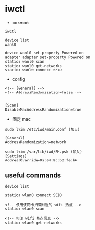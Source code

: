 # iwctl

- connect
```shell
iwctl

device list
wanl0

device wanl0 set-property Powered on
adapter adapter set-property Powered on
station wanl0 scan
station wanl0 get-networks
station wanl0 connect SSID
```

- config
```shell
<!-- [General] -->
<!-- AddressRandomization=false -->


[Scan]
DisableMacAddressRandomization=true
```

- 固定 mac
```shell
sudo lvim /etc/iwd/main.conf (加入)

[General]
AddressRandomization=network

sudo lvim /var/lib/iwd/BH.psk (加入)
[Settings]
AddressOverride=0a:64:9b:b2:fe:b6
```


## useful commands
```shell
device list

station wlan0 connect SSID

<!-- 使用该网卡扫描附近的 wifi 热点 -->
station wlan0 scan

<!-- 打印 wifi 热点信息 -->
station wlan0 get-networks
```
